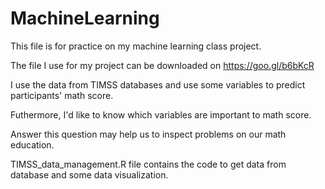 # MachineLearning
This file is for practice on my machine learning class project.

The file I use for my project can be downloaded on https://goo.gl/b6bKcR

I use the data from TIMSS databases and use some variables to predict participants' math score.

Futhermore, I'd like to know which variables are important to math score.

Answer this question may help us to inspect problems on our math education.

TIMSS_data_management.R file contains the code to get data from database and some data visualization.

